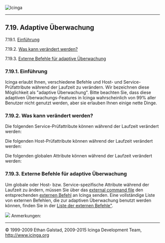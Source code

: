 ![Icinga](../images/logofullsize.png "Icinga") 

* * * * *

7.19. Adaptive Überwachung
--------------------------

7.19.1. [Einführung](adaptive.md#introduction)

7.19.2. [Was kann verändert werden?](adaptive.md#changed)

7.19.3. [Externe Befehle für adaptive
Überwachung](adaptive.md#extcommandsadaptive)

### 7.19.1. Einführung

Icinga erlaubt Ihnen, verschiedene Befehle und Host- und
Service-Prüfattribute während der Laufzeit zu verändern. Wir bezeichnen
diese Möglichkeit als "adaptive Überwachung". Bitte beachten Sie, dass
diese adaptiven Überwachungs-Features in Icinga wahrscheinlich von 99%
aller Benutzer nicht genutzt werden, aber sie erlauben Ihnen einige
nette Dinge.

### 7.19.2. Was kann verändert werden?

Die folgenden Service-Prüfattribute können während der Laufzeit
verändert werden:






Die folgenden Host-Prüfattribute können während der Laufzeit verändert
werden:






Die folgenden globalen Attribute können während der Laufzeit verändert
werden:



### 7.19.3. Externe Befehle für adaptive Überwachung

Um globale oder Host- bzw. Service-spezifische Attribute während der
Laufzeit zu ändern, müssen Sie über das [external command
file](configmain.md#configmain-command_file) den entsprechenden
[externen Befehl](extcommands.md "7.1. Externe Befehle") an Icinga
senden. Eine vollständige Liste von externen Befehlen, die zur adaptiven
Überwachung benutzt werden können, finden Sie in der [Liste der externen
Befehle"](extcommands2.md "7.2. Liste der externen Befehle").

![](../images/note.gif) Anmerkungen:



* * * * *


© 1999-2009 Ethan Galstad, 2009-2015 Icinga Development Team,
http://www.icinga.org
